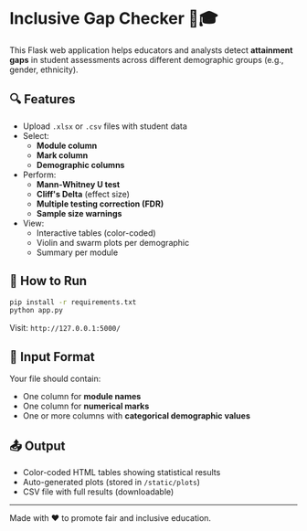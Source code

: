
# Inclusive Gap Checker 🧮🎓

This Flask web application helps educators and analysts detect **attainment gaps** in student assessments across different demographic groups (e.g., gender, ethnicity).

## 🔍 Features

- Upload `.xlsx` or `.csv` files with student data
- Select:
  - **Module column**
  - **Mark column**
  - **Demographic columns**
- Perform:
  - **Mann-Whitney U test**
  - **Cliff's Delta** (effect size)
  - **Multiple testing correction (FDR)**
  - **Sample size warnings**
- View:
  - Interactive tables (color-coded)
  - Violin and swarm plots per demographic
  - Summary per module

## 🚀 How to Run

```bash
pip install -r requirements.txt
python app.py
```

Visit: `http://127.0.0.1:5000/`

## 📁 Input Format

Your file should contain:
- One column for **module names**
- One column for **numerical marks**
- One or more columns with **categorical demographic values**

## 📤 Output

- Color-coded HTML tables showing statistical results
- Auto-generated plots (stored in `/static/plots`)
- CSV file with full results (downloadable)

---

Made with ❤️ to promote fair and inclusive education.
